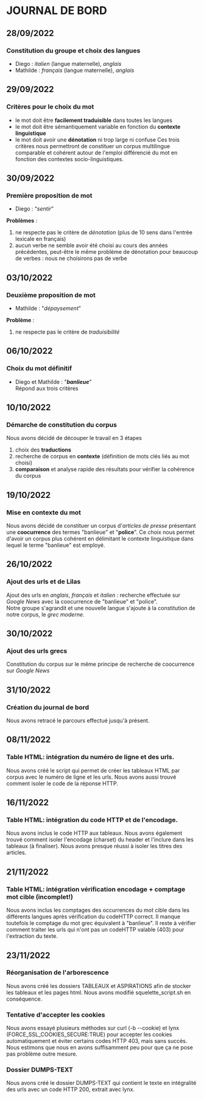 # JOURNAL DE BORD

## 28/09/2022

### Constitution du groupe et choix des langues

- Diego : *italien* (langue maternelle), *anglais* 
- Mathilde : *français* (langue maternelle), *anglais*

## 29/09/2022

### Critères pour le choix du mot 

- le mot doit être **facilement traduisible** dans toutes les langues
- le mot doit être sémantiquement variable en fonction du **contexte linguistique** 
- le mot doit avoir une **dénotation** ni trop large ni confuse 
Ces trois critères nous permettront de constituer un corpus multilingue comparable et cohérent autour de l'emploi différencié du mot en fonction des contextes socio-linguistiques.

## 30/09/2022

### Première proposition de mot

- Diego : “*sentir*”<br>

**Problèmes** :
1. ne respecte pas le critère de *dénotation* (plus de 10 sens dans l'entrée lexicale en français)
2. aucun verbe ne semble avoir été choisi au cours des années précédentes, peut-être le même problème de dénotation pour beaucoup de verbes : nous ne choisirons pas de verbe

## 03/10/2022

### Deuxième proposition de mot 

- Mathilde : "*dépaysement*”<br>

**Problème** :
1. ne respecte pas le critère de *traduisibilité* 

## 06/10/2022

### Choix du mot définitif

- Diego et Mathilde : "***banlieue***"<br>
Répond aux trois critères


## 10/10/2022 

### Démarche de constitution du corpus

Nous avons décidé de découper le travail en 3 étapes
1. choix des **traductions**
2. recherche de corpus en **contexte** (définition de mots clés liés au mot choisi)
3. **comparaison** et analyse rapide des résultats pour vérifier la cohérence du corpus


## 19/10/2022

### Mise en contexte du mot

Nous avons décidé de constituer un corpus d'*articles de presse* présentant une **coocurrence** des termes "banlieue" et "**police**". Ce choix nous permet d'avoir un corpus plus cohérent en délimitant le contexte linguistique dans lequel le terme "banlieue" est employé.

## 26/10/2022

### Ajout des urls et de Lilas

Ajout des urls en *anglais*, *français* et *italien* : recherche effectuée sur *Google News* avec la coocurrence de "banlieue" et "police".<br>
Notre groupe s'agrandit et une nouvelle langue s'ajoute à la constitution de notre corpus, le *grec moderne*. 

## 30/10/2022

### Ajout des urls grecs

Constitution du corpus sur le même principe de recherche de coocurrence sur *Google News*

## 31/10/2022

### Création du journal de bord

Nous avons retracé le parcours effectué jusqu'à présent.

## 08/11/2022

### Table HTML: intégration du numéro de ligne et des urls.

Nous avons créé le script qui permet de créer les tableaux HTML par corpus avec le numéro de ligne et les urls. Nous avons aussi trouvé comment isoler le code de la réponse HTTP.

## 16/11/2022

### Table HTML: intégration du code HTTP et de l'encodage.

Nous avons inclus le code HTTP aux tableaux. Nous avons également trouvé comment isoler l'encodage (charset) du header et l'inclure dans les tableaux (à finaliser). Nous avons presque réussi à isoler les titres des articles.

## 21/11/2022

### Table HTML: intégration vérification encodage + comptage mot cible (incomplet!)

Nous avons inclus les comptages des occurrences du mot cible dans les différents langues après vérification du codeHTTP correct. Il manque toutefois le comptage du mot grec équivalent à "banlieue". Il reste à vérifier comment traiter les urls qui n'ont pas un codeHTTP valable (403) pour l'extraction du texte.


## 23/11/2022

### Réorganisation de l'arborescence

Nous avons créé les dossiers TABLEAUX et ASPIRATIONS afin de stocker les tableaux et les pages html. Nous avons modifié squelette_script.sh en conséquence. 

### Tentative d'accepter les cookies

Nous avons essayé plusieurs méthodes sur curl (-b --cookie) et lynx (FORCE_SSL_COOKIES_SECURE:TRUE) pour accepter les cookies automatiquement et éviter certains codes HTTP 403, mais sans succès. Nous estimons que nous en avons suffisamment peu pour que ça ne pose pas problème outre mesure. 

### Dossier DUMPS-TEXT

Nous avons créé le dossier DUMPS-TEXT qui contient le texte en intégralité des urls avec un code HTTP 200, extrait avec lynx. 